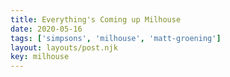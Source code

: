 ```yaml
---
title: Everything's Coming up Milhouse
date: 2020-05-16
tags: ['simpsons', 'milhouse', 'matt-groening']
layout: layouts/post.njk
key: milhouse
---
```

